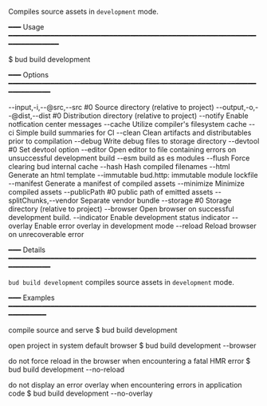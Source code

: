 Compiles source assets in `development` mode.

━━━ Usage ━━━━━━━━━━━━━━━━━━━━━━━━━━━━━━━━━━━━━━━━━━━━━━━━━━━━━━━━━━━━━━━━━━━━━━━

$ bud build development

━━━ Options ━━━━━━━━━━━━━━━━━━━━━━━━━━━━━━━━━━━━━━━━━━━━━━━━━━━━━━━━━━━━━━━━━━━━━

  --input,-i,--@src,--src #0       Source directory (relative to project)
  --output,-o,--@dist,--dist #0    Distribution directory (relative to project)
  --notify                         Enable notfication center messages
  --cache                          Utilize compiler's filesystem cache
  --ci                             Simple build summaries for CI
  --clean                          Clean artifacts and distributables prior to compilation
  --debug                          Write debug files to storage directory
  --devtool #0                     Set devtool option
  --editor                         Open editor to file containing errors on unsuccessful development build
  --esm                            build as es modules
  --flush                          Force clearing bud internal cache
  --hash                           Hash compiled filenames
  --html                           Generate an html template
  --immutable                      bud.http: immutable module lockfile
  --manifest                       Generate a manifest of compiled assets
  --minimize                       Minimize compiled assets
  --publicPath #0                  public path of emitted assets
  --splitChunks,--vendor           Separate vendor bundle
  --storage #0                     Storage directory (relative to project)
  --browser                        Open browser on successful development build.
  --indicator                      Enable development status indicator
  --overlay                        Enable error overlay in development mode
  --reload                         Reload browser on unrecoverable error

━━━ Details ━━━━━━━━━━━━━━━━━━━━━━━━━━━━━━━━━━━━━━━━━━━━━━━━━━━━━━━━━━━━━━━━━━━━━

`bud build development` compiles source assets in `development` mode.

━━━ Examples ━━━━━━━━━━━━━━━━━━━━━━━━━━━━━━━━━━━━━━━━━━━━━━━━━━━━━━━━━━━━━━━━━━━━

compile source and serve
  $ bud build development

open project in system default browser
  $ bud build development --browser

do not force reload in the browser when encountering a fatal HMR error
  $ bud build development --no-reload

do not display an error overlay when encountering errors in application code
  $ bud build development --no-overlay